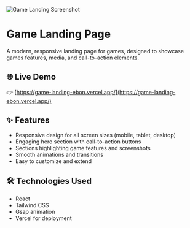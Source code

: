 
![Game Landing Screenshot](./img/game-landing.png)


# Game Landing Page

A modern, responsive landing page for games, designed to showcase games features, media, and call-to-action elements.

## 🌐 Live Demo

👉 [https://game-landing-ebon.vercel.app/](https://game-landing-ebon.vercel.app/)

## ✨ Features

- Responsive design for all screen sizes (mobile, tablet, desktop)
- Engaging hero section with call-to-action buttons
- Sections highlighting game features and screenshots
- Smooth animations and transitions
- Easy to customize and extend

## 🛠️ Technologies Used

- React 
- Tailwind CSS
- Gsap animation
- Vercel for deployment

